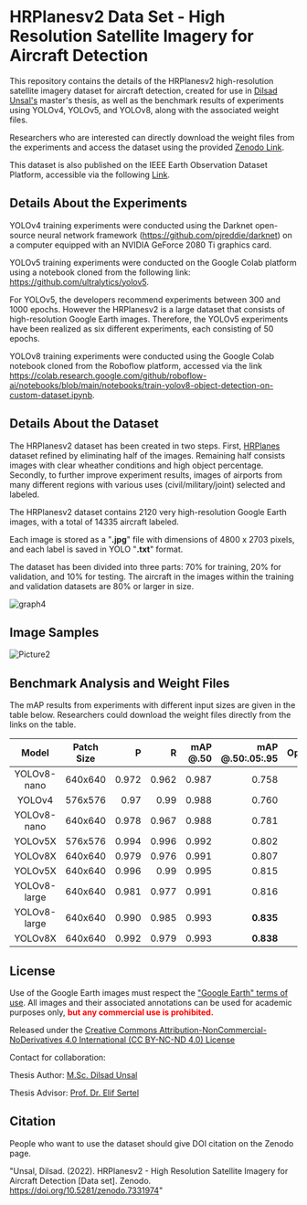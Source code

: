 # HRPlanesv2 Data Set - High Resolution Satellite Imagery for Aircraft Detection

This repository contains the details of the HRPlanesv2 high-resolution satellite imagery dataset for aircraft detection, created for use in [Dilsad Unsal's](https://www.linkedin.com/in/dilsad-unsal-b4a1101bb/) master's thesis, as well as the benchmark results of experiments using YOLOv4, YOLOv5, and YOLOv8, along with the associated weight files.
 
Researchers who are interested can directly download the weight files from the experiments and access the dataset using the provided [Zenodo Link](https://zenodo.org/record/7331974#.Y3dUlXZByUk).

This dataset is also published on the IEEE Earth Observation Dataset Platform, accessible via the following [Link](https://eod-grss-ieee.com/dataset-detail/ak1BclhJbkpuUkh5Uitmd3B5L2hNQT09).



## <div align="left">Details About the Experiments</div>

YOLOv4 training experiments were conducted using the Darknet open-source neural network framework (https://github.com/pjreddie/darknet) on a computer equipped with an NVIDIA GeForce 2080 Ti graphics card.

YOLOv5 training experiments were conducted on the Google Colab platform using a notebook cloned from the following link: https://github.com/ultralytics/yolov5.

For YOLOv5, the developers recommend experiments between 300 and 1000 epochs. However the HRPlanesv2 is a large dataset that consists of high-resolution Google Earth images. Therefore, the YOLOv5 experiments have been realized as six different experiments, each consisting of 50 epochs.

YOLOv8 training experiments were conducted using the Google Colab notebook cloned from the Roboflow platform, accessed via the link https://colab.research.google.com/github/roboflow-ai/notebooks/blob/main/notebooks/train-yolov8-object-detection-on-custom-dataset.ipynb.

## <div align="left">Details About the Dataset</div>

The HRPlanesv2 dataset has been created in two steps. First,  [HRPlanes](https://github.com/TolgaBkm/HRPlanes) dataset refined by eliminating half of the images. Remaining half consists images with clear wheather conditions and high object percentage. Secondly, to further improve experiment results, images of airports from many different regions with various uses (civil/military/joint) selected and labeled.
 
The HRPlanesv2 dataset contains 2120 very high-resolution Google Earth images, with a total of 14335 aircraft labeled.

Each image is stored as a "**.jpg**" file with dimensions of 4800 x 2703 pixels, and each label is saved in YOLO "**.txt**" format.


The dataset has been divided into three parts: 70% for training, 20% for validation, and 10% for testing. The aircraft in the images within the training and validation datasets are 80% or larger in size.

![graph4](https://github.com/dilsadunsal/HRPlanesv2-Data-Set/assets/77750296/75696048-80bd-4c0c-9283-c6af37d4dfdd)






## <div align="left">Image Samples</div>


![Picture2](https://user-images.githubusercontent.com/77750296/153885017-78632f3c-0a35-4720-ae7d-92bddfc9c489.jpg)


</div>

## <div align="left">Benchmark Analysis and Weight Files</div>

The mAP results from experiments with different input sizes are given in the table below. Researchers could download the weight files directly from the links on the table.


| Model              | Patch   Size | P | R | mAP @.50| mAP @.50:.05:.95 | Optimizer | Weights |
|:--------------------------:|:------------------:|-------------------------:|-------------------------:|-------------------------:|-------------------------:|-------------------------:|-------------------------:|
|YOLOv8-nano                         | 640x640                | 0.972                      | 0.962                      | 0.987                      | 0.758                      |SGD                         |[yolov8_nano_SGD_best.pt](https://drive.google.com/file/d/1DTQ7I1NJgzmWnhIOXY0g6ISgA5iihQJh/view?usp=drive_link)                  |
|YOLOv4                         | 576x576                | 0.97                      | 0.99                      | 0.988                      | 0.760                      |N/A                         | [yolov4_best.conv.137](https://drive.google.com/file/d/1ed8JjQltaRCQ3ZF2wPNc3tToR1CDP4rX/view?usp=sharing)                  |
|YOLOv8-nano                         | 640x640                 | 0.978                      | 0.967                      | 0.988                      | 0.781                     |Adam                         | [yolov8_nano_adam_best.pt](https://drive.google.com/file/d/1ag5bblMu0JyjrjGbHuSIRWezTD-XpST0/view?usp=drive_link)                     |
|YOLOv5X                         | 576x576                 | 0.994                      | 0.996                      | 0.992                      | 0.802                      |SGD                         | [yolov5_576_best.pt](https://drive.google.com/file/d/1QsLOXON89D2h_ck67YOKrqUsWRl4U_Mj/view?usp=sharing)                 |
|YOLOv8X                         | 640x640                 | 0.979                      | 0.976                      | 0.991                      | 0.807                     |Adam                         | [yolov8X_adam_best.pt](https://drive.google.com/file/d/1IZIlKb1TLvShaLSXekZ0zXNCHv_A-Na1/view?usp=drive_link)                     |
|YOLOv5X                         | 640x640                 | 0.996                      | 0.99                      | 0.995                      | 0.815                     |SGD                         | [yolov5_640_best.pt](https://drive.google.com/file/d/1W3M-mnhyA8i75UCxfddSWQEs8jM-nMom/view?usp=sharing)                     |
|YOLOv8-large                         | 640x640                 | 0.981                      | 0.977                      | 0.991                      | 0.816                    |Adam                         | [yolov8_large_adam_best.pt](https://drive.google.com/file/d/10WA-ZbCC6DpB2mo0L0EtCSpH2bDswPL2/view?usp=drive_link)                     |
|YOLOv8-large                         | 640x640                 | 0.990                      | 0.985                      | 0.993                      | **0.835**                     |SGD                         | [yolov8_large_SGD_best.pt](https://drive.google.com/file/d/1abKPIVrEIXXjI8jpRVn0oK0bYeQIAIpA/view?usp=drive_link)                     |SGD                         |
|YOLOv8X                         | 640x640                 | 0.992                      | 0.979                      | 0.993                      | **0.838**                     |SGD                         | [yolov8X_SGD_best.pt](https://drive.google.com/file/d/14sOvN1kDjsw5jlEqycbVCz03Nm9-KH6z/view?usp=drive_link)                     |


## <div align="left">License</div>

Use of the Google Earth images must respect the ["Google Earth" terms of use](https://about.google/brand-resource-center/products-and-services/geo-guidelines/).
All images and their associated annotations can be used for academic purposes only,
<font color="red"><b> but any commercial use is prohibited.</b></font>

Released under the [Creative Commons Attribution-NonCommercial-NoDerivatives 4.0 International (CC BY-NC-ND 4.0) License](https://creativecommons.org/licenses/by-nc-nd/4.0/)

Contact for collaboration:

Thesis Author: [M.Sc. Dilsad Unsal](https://www.linkedin.com/in/dilsad-unsal-b4a1101bb/)

Thesis Advisor: [Prof. Dr. Elif Sertel](https://web.itu.edu.tr/~sertele/) 





## <div align="left">Citation</div>


People who want to use the dataset should give DOI citation on the Zenodo page.

"Unsal, Dilsad. (2022). HRPlanesv2 - High Resolution Satellite Imagery for Aircraft Detection [Data set]. Zenodo. https://doi.org/10.5281/zenodo.7331974"
    
